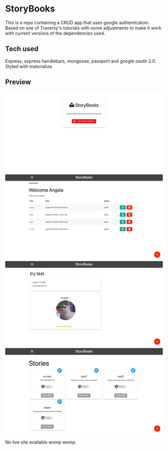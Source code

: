 # StoryBooks

This is a repo containing a CRUD app that uses google authenticatoin. Based on one of Traversy's tutorials with some adjustments to make it work with current versions of the dependencies used.

## Tech used

Express, express handlebars, mongoose, passport and google oauth 2.0. Styled with materialize.

## Preview

![](public/session.jpg)
![](public/public.jpg)
![](public/1story.jpg)
![](public/stories.jpg)

No live site available womp womp. 

